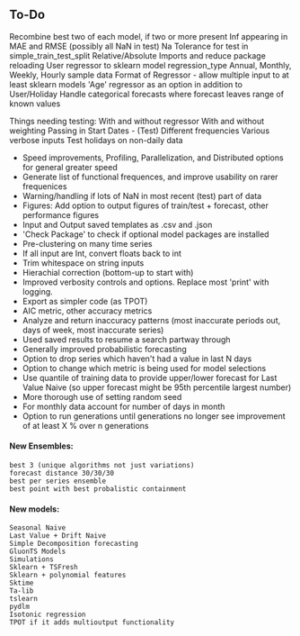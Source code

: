 
## To-Do
Recombine best two of each model, if two or more present
Inf appearing in MAE and RMSE (possibly all NaN in test)
Na Tolerance for test in simple_train_test_split
Relative/Absolute Imports and reduce package reloading
User regressor to sklearn model regression_type
Annual, Monthly, Weekly, Hourly sample data
Format of Regressor - allow multiple input to at least sklearn models
'Age' regressor as an option in addition to User/Holiday
Handle categorical forecasts where forecast leaves range of known values

Things needing testing:
    With and without regressor
    With and without weighting
    Passing in Start Dates - (Test)
    Different frequencies
    Various verbose inputs
    Test holidays on non-daily data

* Speed improvements, Profiling, Parallelization, and Distributed options for general greater speed
* Generate list of functional frequences, and improve usability on rarer frequenices
* Warning/handling if lots of NaN in most recent (test) part of data
* Figures: Add option to output figures of train/test + forecast, other performance figures
* Input and Output saved templates as .csv and .json
* 'Check Package' to check if optional model packages are installed
* Pre-clustering on many time series
* If all input are Int, convert floats back to int
* Trim whitespace on string inputs
* Hierachial correction (bottom-up to start with)
* Improved verbosity controls and options. Replace most 'print' with logging.
* Export as simpler code (as TPOT)
* AIC metric, other accuracy metrics
* Analyze and return inaccuracy patterns (most inaccurate periods out, days of week, most inaccurate series)
* Used saved results to resume a search partway through
* Generally improved probabilistic forecasting
* Option to drop series which haven't had a value in last N days
* Option to change which metric is being used for model selections
* Use quantile of training data to provide upper/lower forecast for Last Value Naive (so upper forecast might be 95th percentile largest number)
* More thorough use of setting random seed
* For monthly data account for number of days in month
* Option to run generations until generations no longer see improvement of at least X % over n generations

#### New Ensembles:
	best 3 (unique algorithms not just variations)
	forecast distance 30/30/30
	best per series ensemble
	best point with best probalistic containment
#### New models:
	Seasonal Naive
	Last Value + Drift Naive
	Simple Decomposition forecasting
	GluonTS Models
	Simulations
	Sklearn + TSFresh
	Sklearn + polynomial features
	Sktime
	Ta-lib
	tslearn
	pydlm
	Isotonic regression
	TPOT if it adds multioutput functionality
